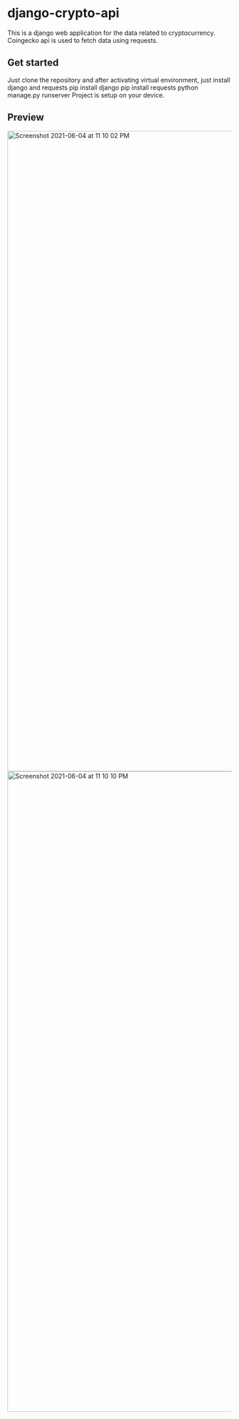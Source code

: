 # django-crypto-api
This is a django web application for the data related to cryptocurrency. Coingecko api is used to fetch data using requests.
## Get started
Just clone the repository and after activating virtual environment, just install django and requests
pip install django
pip install requests
python manage.py runserver
Project is setup on your device.
## Preview
<img width="1440" alt="Screenshot 2021-06-04 at 11 10 02 PM" src="https://user-images.githubusercontent.com/64217477/120842216-0bdb1d00-c58a-11eb-8e67-8f68da52b79e.png">
<img width="1440" alt="Screenshot 2021-06-04 at 11 10 10 PM" src="https://user-images.githubusercontent.com/64217477/120842220-0d0c4a00-c58a-11eb-9364-679fc7a46beb.png">


